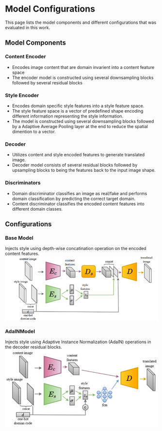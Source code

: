 # Model Configurations
This page lists the model components and different configurations that was evaluated in this work.

## Model Components
### Content Encoder
* Encodes image content that are domain invarient into a content feature space
* The encoder model is constructed using several downsampling blocks followed by several residual blocks

### Style Encoder
* Encodes domain specific style features into a style feature space.
* The style feature space is a vector of predefined shape encoding different information representing the style information.
* The model is constructed using several downsampling blocks followed by a Adaptive Average Pooling layer at the end to reduce the spatial dimention to a vector.

### Decoder
* Utilizes content and style encoded features to generate translated image.
* Decoder model consists of several residual blocks followed by upsampling blocks to being the features back to the input image shape.

### Discriminators
* Domain discriminator classifies an image as real/fake and performs domain classification by predicting the correct target domain.
* Content discriminator classifies the encoded content features into different domain classes.

## Configurations
### Base Model
Injects style using depth-wise concatination operation on the encoded content features.
![base_model](https://github.com/kartikkadur/MasterThesis/blob/main/images/basemodel.png)
### AdaINModel
Injects style using Adaptive Instance Normalization (AdaIN) operations in the decoder residual blocks.
![adain_model](https://github.com/kartikkadur/MasterThesis/blob/main/images/adainmodel.png)
